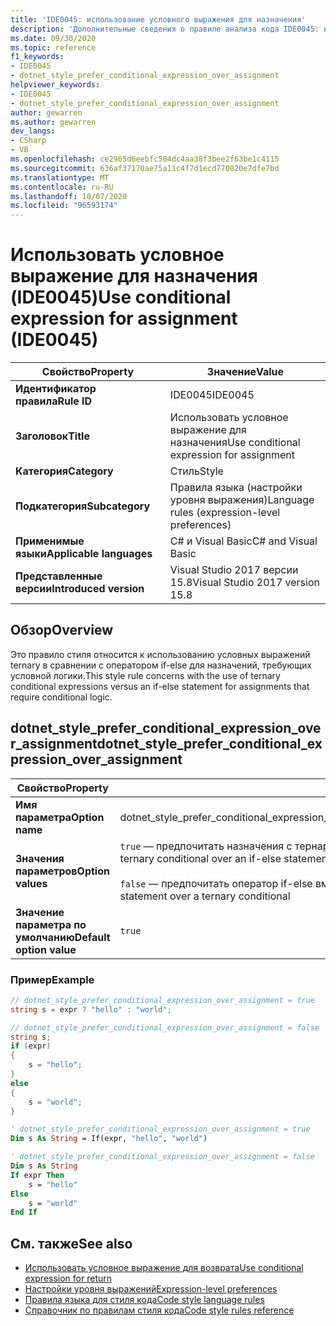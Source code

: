 ```yaml
---
title: 'IDE0045: использование условного выражения для назначения'
description: 'Дополнительные сведения о правиле анализа кода IDE0045: использование условного выражения для назначения'
ms.date: 09/30/2020
ms.topic: reference
f1_keywords:
- IDE0045
- dotnet_style_prefer_conditional_expression_over_assignment
helpviewer_keywords:
- IDE0045
- dotnet_style_prefer_conditional_expression_over_assignment
author: gewarren
ms.author: gewarren
dev_langs:
- CSharp
- VB
ms.openlocfilehash: ce2965d6eebfc504dc4aa38f3bee2f63be1c4115
ms.sourcegitcommit: 636af37170ae75a11c4f7d1ecd770820e7dfe7bd
ms.translationtype: MT
ms.contentlocale: ru-RU
ms.lasthandoff: 10/07/2020
ms.locfileid: "96593174"
---
```

# <a name="use-conditional-expression-for-assignment-ide0045"></a><span data-ttu-id="ae1cc-103">Использовать условное выражение для назначения (IDE0045)</span><span class="sxs-lookup"><span data-stu-id="ae1cc-103">Use conditional expression for assignment (IDE0045)</span></span>

|<span data-ttu-id="ae1cc-104">Свойство</span><span class="sxs-lookup"><span data-stu-id="ae1cc-104">Property</span></span>|<span data-ttu-id="ae1cc-105">Значение</span><span class="sxs-lookup"><span data-stu-id="ae1cc-105">Value</span></span>|
|-|-|
| <span data-ttu-id="ae1cc-106">**Идентификатор правила**</span><span class="sxs-lookup"><span data-stu-id="ae1cc-106">**Rule ID**</span></span> | <span data-ttu-id="ae1cc-107">IDE0045</span><span class="sxs-lookup"><span data-stu-id="ae1cc-107">IDE0045</span></span> |
| <span data-ttu-id="ae1cc-108">**Заголовок**</span><span class="sxs-lookup"><span data-stu-id="ae1cc-108">**Title**</span></span> | <span data-ttu-id="ae1cc-109">Использовать условное выражение для назначения</span><span class="sxs-lookup"><span data-stu-id="ae1cc-109">Use conditional expression for assignment</span></span> |
| <span data-ttu-id="ae1cc-110">**Категория**</span><span class="sxs-lookup"><span data-stu-id="ae1cc-110">**Category**</span></span> | <span data-ttu-id="ae1cc-111">Стиль</span><span class="sxs-lookup"><span data-stu-id="ae1cc-111">Style</span></span> |
| <span data-ttu-id="ae1cc-112">**Подкатегория**</span><span class="sxs-lookup"><span data-stu-id="ae1cc-112">**Subcategory**</span></span> | <span data-ttu-id="ae1cc-113">Правила языка (настройки уровня выражения)</span><span class="sxs-lookup"><span data-stu-id="ae1cc-113">Language rules (expression-level preferences)</span></span> |
| <span data-ttu-id="ae1cc-114">**Применимые языки**</span><span class="sxs-lookup"><span data-stu-id="ae1cc-114">**Applicable languages**</span></span> | <span data-ttu-id="ae1cc-115">C# и Visual Basic</span><span class="sxs-lookup"><span data-stu-id="ae1cc-115">C# and Visual Basic</span></span> |
| <span data-ttu-id="ae1cc-116">**Представленные версии**</span><span class="sxs-lookup"><span data-stu-id="ae1cc-116">**Introduced version**</span></span> | <span data-ttu-id="ae1cc-117">Visual Studio 2017 версии 15.8</span><span class="sxs-lookup"><span data-stu-id="ae1cc-117">Visual Studio 2017 version 15.8</span></span> |

## <a name="overview"></a><span data-ttu-id="ae1cc-118">Обзор</span><span class="sxs-lookup"><span data-stu-id="ae1cc-118">Overview</span></span>

<span data-ttu-id="ae1cc-119">Это правило стиля относится к использованию условных выражений ternary в сравнении с оператором if-else для назначений, требующих условной логики.</span><span class="sxs-lookup"><span data-stu-id="ae1cc-119">This style rule concerns with the use of ternary conditional expressions versus an if-else statement for assignments that require conditional logic.</span></span>

## <a name="dotnet_style_prefer_conditional_expression_over_assignment"></a><span data-ttu-id="ae1cc-120">dotnet_style_prefer_conditional_expression_over_assignment</span><span class="sxs-lookup"><span data-stu-id="ae1cc-120">dotnet_style_prefer_conditional_expression_over_assignment</span></span>

|<span data-ttu-id="ae1cc-121">Свойство</span><span class="sxs-lookup"><span data-stu-id="ae1cc-121">Property</span></span>|<span data-ttu-id="ae1cc-122">Значение</span><span class="sxs-lookup"><span data-stu-id="ae1cc-122">Value</span></span>|
|-|-|
| <span data-ttu-id="ae1cc-123">**Имя параметра**</span><span class="sxs-lookup"><span data-stu-id="ae1cc-123">**Option name**</span></span> | <span data-ttu-id="ae1cc-124">dotnet_style_prefer_conditional_expression_over_assignment</span><span class="sxs-lookup"><span data-stu-id="ae1cc-124">dotnet_style_prefer_conditional_expression_over_assignment</span></span>
| <span data-ttu-id="ae1cc-125">**Значения параметров**</span><span class="sxs-lookup"><span data-stu-id="ae1cc-125">**Option values**</span></span> | <span data-ttu-id="ae1cc-126">`true` — предпочитать назначения с тернарным условием вместо оператора if-else.</span><span class="sxs-lookup"><span data-stu-id="ae1cc-126">`true` - Prefer assignments with a ternary conditional over an if-else statement</span></span><br /><br /><span data-ttu-id="ae1cc-127">`false` — предпочитать оператор if-else вместо тернарного условия.</span><span class="sxs-lookup"><span data-stu-id="ae1cc-127">`false` - Prefer assignments with an if-else statement over a ternary conditional</span></span> |
| <span data-ttu-id="ae1cc-128">**Значение параметра по умолчанию**</span><span class="sxs-lookup"><span data-stu-id="ae1cc-128">**Default option value**</span></span> | `true` |

### <a name="example"></a><span data-ttu-id="ae1cc-129">Пример</span><span class="sxs-lookup"><span data-stu-id="ae1cc-129">Example</span></span>

```csharp
// dotnet_style_prefer_conditional_expression_over_assignment = true
string s = expr ? "hello" : "world";

// dotnet_style_prefer_conditional_expression_over_assignment = false
string s;
if (expr)
{
    s = "hello";
}
else
{
    s = "world";
}
```

```vb
' dotnet_style_prefer_conditional_expression_over_assignment = true
Dim s As String = If(expr, "hello", "world")

' dotnet_style_prefer_conditional_expression_over_assignment = false
Dim s As String
If expr Then
    s = "hello"
Else
    s = "world"
End If
```

## <a name="see-also"></a><span data-ttu-id="ae1cc-130">См. также</span><span class="sxs-lookup"><span data-stu-id="ae1cc-130">See also</span></span>

- [<span data-ttu-id="ae1cc-131">Использовать условное выражение для возврата</span><span class="sxs-lookup"><span data-stu-id="ae1cc-131">Use conditional expression for return</span></span>](ide0046.md)
- [<span data-ttu-id="ae1cc-132">Настройки уровня выражений</span><span class="sxs-lookup"><span data-stu-id="ae1cc-132">Expression-level preferences</span></span>](expression-level-preferences.md)
- [<span data-ttu-id="ae1cc-133">Правила языка для стиля кода</span><span class="sxs-lookup"><span data-stu-id="ae1cc-133">Code style language rules</span></span>](language-rules.md)
- [<span data-ttu-id="ae1cc-134">Справочник по правилам стиля кода</span><span class="sxs-lookup"><span data-stu-id="ae1cc-134">Code style rules reference</span></span>](index.md)
